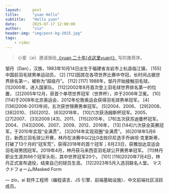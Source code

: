 ```yaml
---
layout:     post
title:      "yuan Hello"
subtitle:   "Hello yuan"
date:       2025-07-17 12:00:00
author:     "zio"
header-img: "img/post-bg-2015.jpg"
tags:
    - rider
---
```


> 小爱（ai）邀请我给[《yuan 二十年(点这里yuan)》](/zoujuns.blog/Awesome-Love-Code/web/009/index.html) 写的推荐序。

邹丹（Dan），汉族，1983年10月14日出生于福建省龙岩市上杭县临江镇， [155]中国前羽毛球男单运动员， [2] [112]因其在各项世界比赛中夺冠，长时间占据世界排名第一，被称为“超级丹”。 [112] [117]
1988年，邹丹开始接触羽毛球。 [1]2000年，进入国家队。 [112]2002年8月首次登上羽毛球世界排名第一的位置， [2]2005年12月，获首个单项世界冠军（世界杯），并于2006年卫冕。 [10] [114]于2008年北京奥运会、2012年伦敦奥运会获得羽毛球男单冠军。 [4] [136]2006-2013年间，五次获世锦赛男单冠军。 [5]2004、2006、 [29]2008、 [38]2010、 [50]2012、 [63]2018年， [10]六次获汤姆斯杯冠军。2005、 [27]2007、 [33]2009 [43]、2011、 [115]2015年， [76]五次获苏迪曼杯冠军。2004、 [143]2006、2007、2009、2012、2016年， [13] [144]六次获全英赛冠军。于2010年实现“全满贯”， [3]2014年实现双圈“全满贯”。 [6]2018年5月6日，新西兰羽毛球公开赛，林丹在决赛中以2比0击败印尼选手乔纳坦·克里斯蒂，打破了13个月的“冠军荒”，获得2018年的首个冠军；8月23日，获雅加达亚运会羽毛球男团冠军。2019年4月，林丹获马来西亚羽毛球公开赛男单冠军。 [11]林丹职业生涯共66个冠军头衔，其中世界冠军20个。 [101] [116]2020年7月4日，林丹正式宣布退役，结束自己的球员生涯。 [12]2023年5月入选羽联名人堂。
マスクドフォーム/Masked Form

— zio，ai 软件工程师（编程语言、JS 引擎、前端基础设施）、中文前端社区活跃成员。
